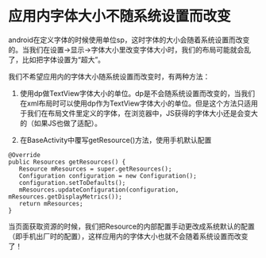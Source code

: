 # 应用内字体大小不随系统设置而改变

android在定义字体的时候使用单位sp，这时字体的大小会随着系统设置而改变的。当我们在设置->显示->字体大小里改变字体大小时，我们的布局可能就会乱了，比如把字体设置为“超大”。

我们不希望应用内的字体大小随系统设置而改变时，有两种方法：

1. 使用dp做TextView字体大小的单位。dp是不会随系统设置而改变的，当我们在xml布局时可以使用dp作为TextView字体大小的单位。但是这个方法只适用于我们在布局文件里定义的字体，在浏览器中，JS获得的字体大小还是会变大的（如果JS也做了适配）。

2. 在BaseActivity中覆写getResource()方法，使用手机默认配置

```
@Override
public Resources getResources() {
   Resource mResources = super.getResources();
   Configuration configuration = new Configuration();
   configuration.setToDefaults();
   mResources.updateConfiguration(configuration, mResources.getDisplayMetrics());
   return mResources;
}
```

当页面获取资源的时候，我们把Resource的内部配置手动更改成系统默认的配置（即手机出厂时的配置），这样应用内的字体大小也就不会随着系统设置而改变了！